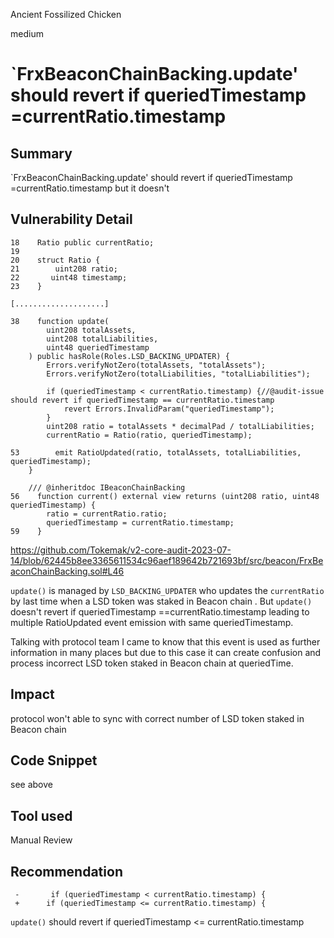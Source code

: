 Ancient Fossilized Chicken

medium

# `FrxBeaconChainBacking.update' should revert if queriedTimestamp =currentRatio.timestamp
## Summary

`FrxBeaconChainBacking.update' should revert if queriedTimestamp =currentRatio.timestamp but it doesn't
## Vulnerability Detail
```solidity
18    Ratio public currentRatio;
19
20    struct Ratio {
21        uint208 ratio;
22       uint48 timestamp;
23    }

[....................]

38    function update(
        uint208 totalAssets,
        uint208 totalLiabilities,
        uint48 queriedTimestamp
    ) public hasRole(Roles.LSD_BACKING_UPDATER) {
        Errors.verifyNotZero(totalAssets, "totalAssets");
        Errors.verifyNotZero(totalLiabilities, "totalLiabilities");

        if (queriedTimestamp < currentRatio.timestamp) {//@audit-issue  should revert if queriedTimestamp == currentRatio.timestamp
            revert Errors.InvalidParam("queriedTimestamp");
        }
        uint208 ratio = totalAssets * decimalPad / totalLiabilities;
        currentRatio = Ratio(ratio, queriedTimestamp);

53        emit RatioUpdated(ratio, totalAssets, totalLiabilities, queriedTimestamp);
    }

    /// @inheritdoc IBeaconChainBacking
56    function current() external view returns (uint208 ratio, uint48 queriedTimestamp) {
        ratio = currentRatio.ratio;
        queriedTimestamp = currentRatio.timestamp;
59    }
```
https://github.com/Tokemak/v2-core-audit-2023-07-14/blob/62445b8ee3365611534c96aef189642b721693bf/src/beacon/FrxBeaconChainBacking.sol#L46

`update()` is managed by `LSD_BACKING_UPDATER` who updates the `currentRatio` by last time when a LSD token was staked in Beacon chain .
But `update()` doesn't revert if queriedTimestamp ==currentRatio.timestamp leading to multiple RatioUpdated event emission with same queriedTimestamp.

Talking with protocol team I came to know that this event is used as further information in many places but due to this case it can create confusion and process incorrect LSD token staked in Beacon chain at queriedTime. 

## Impact

protocol won't able to sync with correct number of LSD token staked in Beacon chain

## Code Snippet

see above

## Tool used

Manual Review

## Recommendation
```solidity
 -       if (queriedTimestamp < currentRatio.timestamp) {
 +      if (queriedTimestamp <= currentRatio.timestamp) {

```

`update()` should revert if queriedTimestamp <= currentRatio.timestamp 